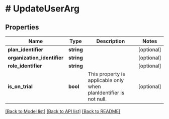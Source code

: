 # # UpdateUserArg

## Properties

Name | Type | Description | Notes
------------ | ------------- | ------------- | -------------
**plan_identifier** | **string** |  | [optional]
**organization_identifier** | **string** |  | [optional]
**role_identifier** | **string** |  | [optional]
**is_on_trial** | **bool** | This property is applicable only when planIdentifier is not null. | [optional]

[[Back to Model list]](../../README.md#models) [[Back to API list]](../../README.md#endpoints) [[Back to README]](../../README.md)
